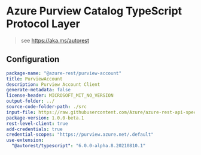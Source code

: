# Azure Purview Catalog TypeScript Protocol Layer

> see https://aka.ms/autorest

## Configuration

```yaml
package-name: "@azure-rest/purview-account"
title: PurviewAccount
description: Purview Account Client
generate-metadata: false
license-header: MICROSOFT_MIT_NO_VERSION
output-folder: ../
source-code-folder-path: ./src
input-file: https://raw.githubusercontent.com/Azure/azure-rest-api-specs/master/specification/purview/data-plane/Azure.Analytics.Purview.Account/preview/2019-11-01-preview/account.json
package-version: 1.0.0-beta.1
rest-level-client: true
add-credentials: true
credential-scopes: "https://purview.azure.net/.default"
use-extension:
  "@autorest/typescript": "6.0.0-alpha.8.20210810.1"
```
